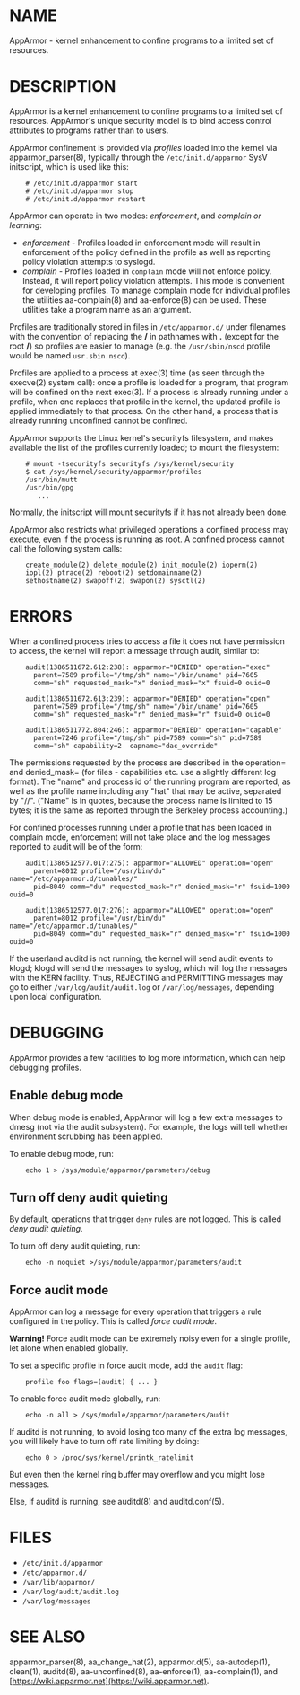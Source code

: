 # NAME

AppArmor - kernel enhancement to confine programs to a limited set of resources.

# DESCRIPTION

AppArmor is a kernel enhancement to confine programs to a limited set
of resources. AppArmor's unique security model is to bind access control
attributes to programs rather than to users.

AppArmor confinement is provided via _profiles_ loaded into the kernel
via apparmor\_parser(8), typically through the `/etc/init.d/apparmor`
SysV initscript, which is used like this:

        # /etc/init.d/apparmor start
        # /etc/init.d/apparmor stop
        # /etc/init.d/apparmor restart

AppArmor can operate in two modes: _enforcement_, and _complain or learning_:

- _enforcement_ -  Profiles loaded in enforcement mode will result 
in enforcement of the policy defined in the profile as well as reporting 
policy violation attempts to syslogd.  
- _complain_ - Profiles loaded in  `complain` mode will not enforce policy.  
Instead, it will report policy violation attempts. This mode is convenient for 
developing profiles. To manage complain mode for individual profiles the 
utilities aa-complain(8) and aa-enforce(8) can be used. 
These utilities take a program name as an argument. 

Profiles are traditionally stored in files in `/etc/apparmor.d/`
under filenames with the convention of replacing the **/** in pathnames
with **.** (except for the root **/**) so profiles are easier to manage
(e.g. the `/usr/sbin/nscd` profile would be named `usr.sbin.nscd`).

Profiles are applied to a process at exec(3) time (as seen through the
execve(2) system call): once a profile is loaded for a program, that
program will be confined on the next exec(3). If a process is already
running under a profile, when one replaces that profile in the kernel,
the updated profile is applied immediately to that process.
On the other hand, a process that is already running unconfined cannot
be confined.

AppArmor supports the Linux kernel's securityfs filesystem, and makes
available the list of the profiles currently loaded; to mount the
filesystem:

        # mount -tsecurityfs securityfs /sys/kernel/security
        $ cat /sys/kernel/security/apparmor/profiles
        /usr/bin/mutt
        /usr/bin/gpg
           ...

Normally, the initscript will mount securityfs if it has not already
been done.

AppArmor also restricts what privileged operations a confined process
may execute, even if the process is running as root. A confined process
cannot call the following system calls:

        create_module(2) delete_module(2) init_module(2) ioperm(2)
        iopl(2) ptrace(2) reboot(2) setdomainname(2)
        sethostname(2) swapoff(2) swapon(2) sysctl(2)

# ERRORS

When a confined process tries to access a file it does not have permission
to access, the kernel will report a message through audit, similar to:

        audit(1386511672.612:238): apparmor="DENIED" operation="exec" 
          parent=7589 profile="/tmp/sh" name="/bin/uname" pid=7605 
          comm="sh" requested_mask="x" denied_mask="x" fsuid=0 ouid=0

        audit(1386511672.613:239): apparmor="DENIED" operation="open" 
          parent=7589 profile="/tmp/sh" name="/bin/uname" pid=7605 
          comm="sh" requested_mask="r" denied_mask="r" fsuid=0 ouid=0

        audit(1386511772.804:246): apparmor="DENIED" operation="capable"
          parent=7246 profile="/tmp/sh" pid=7589 comm="sh" pid=7589 
          comm="sh" capability=2  capname="dac_override"

The permissions requested by the process are described in the operation=
and denied\_mask= (for files - capabilities etc. use a slightly different
log format).
The "name" and process id of the running program are reported,
as well as the profile name including any "hat" that may be active, 
separated by "//". ("Name"
is in quotes, because the process name is limited to 15 bytes; it is the
same as reported through the Berkeley process accounting.)

For confined processes running under a profile that has been loaded in 
complain mode, enforcement will not take place and the log messages 
reported to audit will be of the form:

        audit(1386512577.017:275): apparmor="ALLOWED" operation="open"
          parent=8012 profile="/usr/bin/du" name="/etc/apparmor.d/tunables/"
          pid=8049 comm="du" requested_mask="r" denied_mask="r" fsuid=1000 ouid=0

        audit(1386512577.017:276): apparmor="ALLOWED" operation="open"
          parent=8012 profile="/usr/bin/du" name="/etc/apparmor.d/tunables/"
          pid=8049 comm="du" requested_mask="r" denied_mask="r" fsuid=1000 ouid=0

If the userland auditd is not running, the kernel will send audit events
to klogd; klogd will send the messages to syslog, which will log the
messages with the KERN facility. Thus, REJECTING and PERMITTING messages
may go to either `/var/log/audit/audit.log` or `/var/log/messages`,
depending upon local configuration.

# DEBUGGING

AppArmor provides a few facilities to log more information,
which can help debugging profiles.

## Enable debug mode

When debug mode is enabled, AppArmor will log a few extra messages to
dmesg (not via the audit subsystem). For example, the logs will tell
whether environment scrubbing has been applied.

To enable debug mode, run:

        echo 1 > /sys/module/apparmor/parameters/debug

## Turn off deny audit quieting

By default, operations that trigger `deny` rules are not logged.
This is called _deny audit quieting_.

To turn off deny audit quieting, run:

        echo -n noquiet >/sys/module/apparmor/parameters/audit

## Force audit mode

AppArmor can log a message for every operation that triggers a rule
configured in the policy. This is called _force audit mode_.

**Warning!** Force audit mode can be extremely noisy even for a single profile,
let alone when enabled globally.

To set a specific profile in force audit mode, add the `audit` flag:

        profile foo flags=(audit) { ... }

To enable force audit mode globally, run:

        echo -n all > /sys/module/apparmor/parameters/audit

If auditd is not running, to avoid losing too many of the extra log
messages, you will likely have to turn off rate limiting by doing:

        echo 0 > /proc/sys/kernel/printk_ratelimit

But even then the kernel ring buffer may overflow and you might
lose messages.

Else, if auditd is running, see auditd(8) and auditd.conf(5).

# FILES

- `/etc/init.d/apparmor`
- `/etc/apparmor.d/`
- `/var/lib/apparmor/`
- `/var/log/audit/audit.log`
- `/var/log/messages`

# SEE ALSO

apparmor\_parser(8), aa\_change\_hat(2), apparmor.d(5),
aa-autodep(1), clean(1),
auditd(8),
aa-unconfined(8), aa-enforce(1), aa-complain(1), and
[https://wiki.apparmor.net](https://wiki.apparmor.net).
